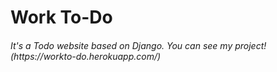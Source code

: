 <h1>Work To-Do</h1>
<h6>It's a Todo website based on Django. You can see my project! (https://workto-do.herokuapp.com/)<h6>
